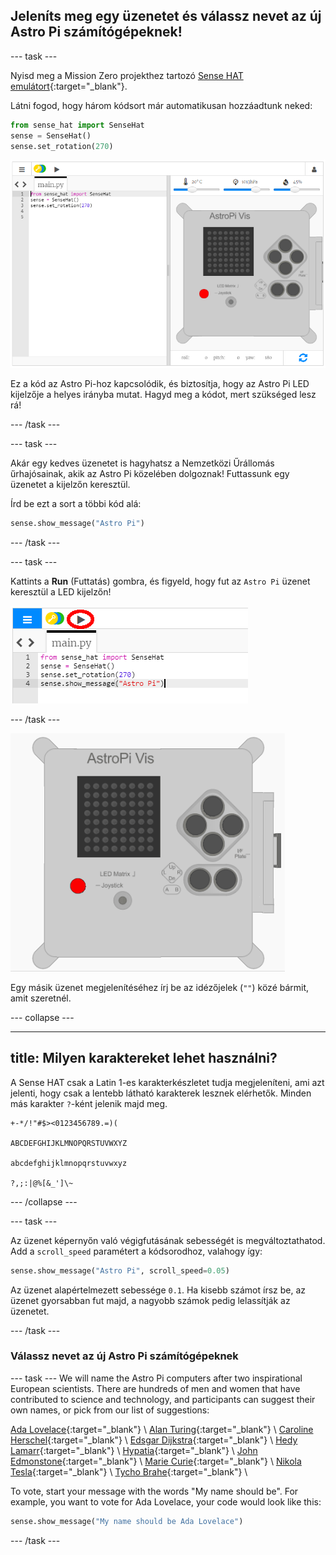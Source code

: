 ## Jeleníts meg egy üzenetet és válassz nevet az új Astro Pi számítógépeknek!

--- task ---

Nyisd meg a Mission Zero projekthez tartozó [Sense HAT emulátort](https://trinket.io/mission-zero){:target="_blank"}.

Látni fogod, hogy három kódsort már automatikusan hozzáadtunk neked:

```python
from sense_hat import SenseHat
sense = SenseHat()
sense.set_rotation(270)
```

![A screenshot of the Trinket Sense Hat emulator with three lines of starter code displayed in the left hand pane.](images/sense-hat-emulator2.png)

Ez a kód az Astro Pi-hoz kapcsolódik, és biztosítja, hogy az Astro Pi LED kijelzője a helyes irányba mutat. Hagyd meg a kódot, mert szükséged lesz rá!

--- /task ---

--- task ---

Akár egy kedves üzenetet is hagyhatsz a Nemzetközi Űrállomás űrhajósainak, akik az Astro Pi közelében dolgoznak! Futtassunk egy üzenetet a kijelzőn keresztül.

Írd be ezt a sort a többi kód alá:

```python
sense.show_message("Astro Pi")
```

--- /task ---

--- task ---

Kattints a **Run** (Futtatás) gombra, és figyeld, hogy fut az `Astro Pi` üzenet keresztül a LED kijelzőn!

![üzenet megjelenítéséhez kattints a futtatásra](images/show-message-code-annotated.PNG)

--- /task ---

![Képernyőn átfutó üzenet](images/scroll-message.gif)

Egy másik üzenet megjelenítéséhez írj be az idézőjelek (`""`) közé bármit, amit szeretnél.

--- collapse ---

---
title: Milyen karaktereket lehet használni?
---

A Sense HAT csak a Latin 1-es karakterkészletet tudja megjeleníteni, ami azt jelenti, hogy csak a lentebb látható karakterek lesznek elérhetők. Minden más karakter `?`-ként jelenik majd meg.

```
+-*/!"#$><0123456789.=)(

ABCDEFGHIJKLMNOPQRSTUVWXYZ

abcdefghijklmnopqrstuvwxyz

?,;:|@%[&_']\~
```

--- /collapse ---

--- task ---

Az üzenet képernyőn való végigfutásának sebességét is megváltoztathatod. Add a `scroll_speed` paramétert a kódsorodhoz, valahogy így:

```python
sense.show_message("Astro Pi", scroll_speed=0.05)
```

Az üzenet alapértelmezett sebessége `0.1`. Ha kisebb számot írsz be, az üzenet gyorsabban fut majd, a nagyobb számok pedig lelassítják az üzenetet.

--- /task ---

### Válassz nevet az új Astro Pi számítógépeknek

--- task --- We will name the Astro Pi computers after two inspirational European scientists. There are hundreds of men and women that have contributed to science and technology, and participants can suggest their own names, or pick from our list of suggestions:


[Ada Lovelace](https://en.wikipedia.org/wiki/Ada_Lovelace){:target="_blank"} \ [Alan Turing](https://en.wikipedia.org/wiki/Alan_Turing){:target="_blank"} \ [Caroline Herschel](https://en.wikipedia.org/wiki/Caroline_Herschel){:target="_blank"} \ [Edsgar Dijkstra](https://en.wikipedia.org/wiki/Edsger_W._Dijkstra){:target="_blank"} \ [Hedy Lamarr](https://en.wikipedia.org/wiki/Hedy_Lamarr){:target="_blank"} \ [Hypatia](https://en.wikipedia.org/wiki/Hypatia){:target="_blank"} \ [John Edmonstone](https://en.wikipedia.org/wiki/John_Edmonstone){:target="_blank"} \ [Marie Curie](https://en.wikipedia.org/wiki/Marie_Curie){:target="_blank"} \ [Nikola Tesla](https://en.wikipedia.org/wiki/Nikola_Tesla){:target="_blank"} \ [Tycho Brahe](https://en.wikipedia.org/wiki/Tycho_Brahe){:target="_blank"} \

To vote, start your message with the words "My name should be". For example, you want to vote for Ada Lovelace, your code would look like this:

```python
sense.show_message("My name should be Ada Lovelace")
```
--- /task ---



